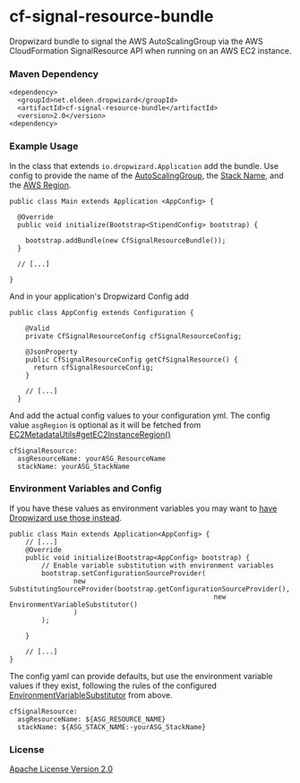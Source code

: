 cf-signal-resource-bundle
====

Dropwizard bundle to signal the AWS AutoScalingGroup via the AWS CloudFormation SignalResource API when running on an AWS EC2 instance.

### Maven Dependency ###

    <dependency>
      <groupId>net.eldeen.dropwizard</groupId>
      <artifactId>cf-signal-resource-bundle</artifactId>
      <version>2.0</version>
    <dependency>

### Example Usage ###

In the class that extends `io.dropwizard.Application` add the bundle. Use config to provide the name of the [AutoScalingGroup](http://docs.aws.amazon.com/AWSCloudFormation/latest/UserGuide/aws-properties-as-group.html),
the [Stack Name](http://docs.aws.amazon.com/AWSCloudFormation/latest/UserGuide/pseudo-parameter-reference.html#cfn-pseudo-param-stackname), and the [AWS Region](http://docs.aws.amazon.com/AWSCloudFormation/latest/UserGuide/pseudo-parameter-reference.html#cfn-pseudo-param-region).

    public class Main extends Application <AppConfig> {

      @Override
      public void initialize(Bootstrap<StipendConfig> bootstrap) {
      
        bootstrap.addBundle(new CfSignalResourceBundle());
      }
      
      // [...]

    }
    
And in your application's Dropwizard Config add
    
    public class AppConfig extends Configuration {
    
        @Valid
        private CfSignalResourceConfig cfSignalResourceConfig;
    
        @JsonProperty
        public CfSignalResourceConfig getCfSignalResource() {
          return cfSignalResourceConfig;
        }
        
        // [...]
      }
    
And add the actual config values to your configuration yml. The config value `asgRegion` is optional as it will be fetched from
[EC2MetadataUtils#getEC2InstanceRegion()](https://github.com/aws/aws-sdk-java/blob/master/aws-java-sdk-core/src/main/java/com/amazonaws/util/EC2MetadataUtils.java)
 
    cfSignalResource:
      asgResourceName: yourASG_ResourceName
      stackName: yourASG_StackName
      
### Environment Variables and Config ###
If you have these values as environment variables you may want to [have Dropwizard use those instead](http://www.dropwizard.io/manual/core.html#environment-variables).
 
    public class Main extends Application<AppConfig> {
        // [...]
        @Override
        public void initialize(Bootstrap<AppConfig> bootstrap) {
            // Enable variable substitution with environment variables
            bootstrap.setConfigurationSourceProvider(
                    new SubstitutingSourceProvider(bootstrap.getConfigurationSourceProvider(),
                                                       new EnvironmentVariableSubstitutor()
                    )
            );
    
        }
    
        // [...]
    }
    
The config yaml can provide defaults, but use the environment variable values if they exist, following the rules of the
configured [EnvironmentVariableSubstitutor](https://github.com/dropwizard/dropwizard/blob/master/dropwizard-configuration/src/main/java/io/dropwizard/configuration/EnvironmentVariableSubstitutor.java)
from above.
 
    cfSignalResource:
      asgResourceName: ${ASG_RESOURCE_NAME}
      stackName: ${ASG_STACK_NAME:-yourASG_StackName}

### License ###

[Apache License Version 2.0](LICENSE.md)
